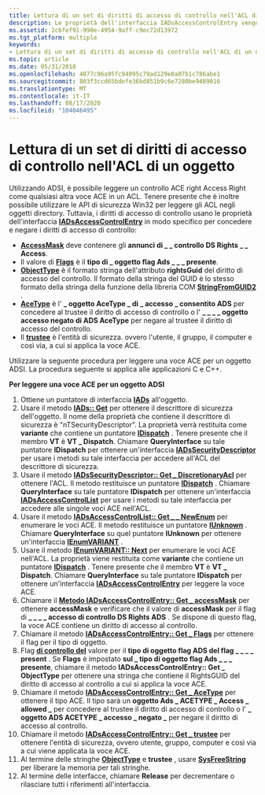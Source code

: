 ```yaml
---
title: Lettura di un set di diritti di accesso di controllo nell'ACL di un oggetto
description: Le proprietà dell'interfaccia IADsAccessControlEntry vengono usate per concedere o negare i diritti di accesso del controllo.
ms.assetid: 2c6fef91-990e-4954-9aff-c9ec72d13972
ms.tgt_platform: multiple
keywords:
- Lettura di un set di diritti di accesso di controllo nell'ACL di un oggetto Active Directory
ms.topic: article
ms.date: 05/31/2018
ms.openlocfilehash: 4877c96a95fc94095c79ad129e8a07b1c786abe1
ms.sourcegitcommit: 803f3ccd65bdefe36bd851b9c6e7280be9489016
ms.translationtype: MT
ms.contentlocale: it-IT
ms.lasthandoff: 08/17/2020
ms.locfileid: "104046495"
---
```

# <a name="reading-a-control-access-right-set-in-an-objects-acl"></a>Lettura di un set di diritti di accesso di controllo nell'ACL di un oggetto

Utilizzando ADSI, è possibile leggere un controllo ACE right Access Right come qualsiasi altra voce ACE in un ACL. Tenere presente che è inoltre possibile utilizzare le API di sicurezza Win32 per leggere gli ACL negli oggetti directory. Tuttavia, i diritti di accesso di controllo usano le proprietà dell'interfaccia [**IADsAccessControlEntry**](/windows/desktop/api/iads/nn-iads-iadsaccesscontrolentry) in modo specifico per concedere e negare i diritti di accesso di controllo:

-   [**AccessMask**](/windows/desktop/ADSI/iadsaccesscontrolentry-property-methods) deve contenere gli **annunci di \_ \_ controllo DS Rights \_ \_ Access**.
-   Il valore di [**Flags**](/windows/desktop/ADSI/iadsaccesscontrolentry-property-methods) è il **tipo di \_ oggetto flag Ads \_ \_ \_ presente**.
-   [**ObjectType**](/windows/desktop/ADSI/iadsaccesscontrolentry-property-methods) è il formato stringa dell'attributo **rightsGuid** del diritto di accesso del controllo. Il formato della stringa del GUID è lo stesso formato della stringa della funzione della libreria COM [**StringFromGUID2**](/windows/win32/api/combaseapi/nf-combaseapi-stringfromguid2) .
-   [**AceType**](/windows/desktop/ADSI/iadsaccesscontrolentry-property-methods) è l' **\_ oggetto AceType \_ di \_ accesso \_ consentito ADS** per concedere al trustee il diritto di accesso di controllo o l' **\_ \_ \_ \_ oggetto accesso negato di ADS AceType** per negare al trustee il diritto di accesso del controllo.
-   Il [**trustee**](/windows/desktop/ADSI/iadsaccesscontrolentry-property-methods) è l'entità di sicurezza. ovvero l'utente, il gruppo, il computer e così via, a cui si applica la voce ACE.

Utilizzare la seguente procedura per leggere una voce ACE per un oggetto ADSI. La procedura seguente si applica alle applicazioni C e C++.

**Per leggere una voce ACE per un oggetto ADSI**

1.  Ottiene un puntatore di interfaccia [**IADs**](/windows/desktop/api/iads/nn-iads-iads) all'oggetto.
2.  Usare il metodo [**IADs:: Get**](/windows/desktop/api/iads/nf-iads-iads-get) per ottenere il descrittore di sicurezza dell'oggetto. Il nome della proprietà che contiene il descrittore di sicurezza è "nTSecurityDescriptor". La proprietà verrà restituita come **variante** che contiene un puntatore [**IDispatch**](/windows/win32/api/oaidl/nn-oaidl-idispatch) . Tenere presente che il membro **VT** è **VT \_ Dispatch**. Chiamare **QueryInterface** su tale puntatore **IDispatch** per ottenere un'interfaccia [**IADsSecurityDescriptor**](/windows/desktop/api/iads/nn-iads-iadssecuritydescriptor) per usare i metodi su tale interfaccia per accedere all'ACL del descrittore di sicurezza.
3.  Usare il metodo [**IADsSecurityDescriptor:: Get \_ DiscretionaryAcl**](/windows/desktop/ADSI/iadssecuritydescriptor-property-methods) per ottenere l'ACL. Il metodo restituisce un puntatore [**IDispatch**](/windows/win32/api/oaidl/nn-oaidl-idispatch) . Chiamare **QueryInterface** su tale puntatore **IDispatch** per ottenere un'interfaccia [**IADsAccessControlList**](/windows/desktop/api/iads/nn-iads-iadsaccesscontrollist) per usare i metodi su tale interfaccia per accedere alle singole voci ACE nell'ACL.
4.  Usare il metodo [**IADsAccessControlList:: Get \_ \_ NewEnum**](/windows/desktop/api/iads/nf-iads-iadsaccesscontrollist-get__newenum) per enumerare le voci ACE. Il metodo restituisce un puntatore [**IUnknown**](/windows/win32/api/unknwn/nn-unknwn-iunknown) . Chiamare **QueryInterface** su quel puntatore **IUnknown** per ottenere un'interfaccia [**IEnumVARIANT**](/windows/win32/api/oaidl/nn-oaidl-ienumvariant) .
5.  Usare il metodo [**IEnumVARIANT:: Next**](/windows/win32/api/oaidl/nf-oaidl-ienumvariant-next) per enumerare le voci ACE nell'ACL. La proprietà viene restituita come **variante** che contiene un puntatore [**IDispatch**](/windows/win32/api/oaidl/nn-oaidl-idispatch) . Tenere presente che il membro **VT** è **VT \_ Dispatch**. Chiamare **QueryInterface** su tale puntatore **IDispatch** per ottenere un'interfaccia [**IADsAccessControlEntry**](/windows/desktop/api/iads/nn-iads-iadsaccesscontrolentry) per leggere la voce ACE.
6.  Chiamare il [**Metodo IADsAccessControlEntry:: Get \_ accessMask**](/windows/desktop/ADSI/iadsaccesscontrolentry-property-methods) per ottenere **accessMask** e verificare che il valore di **accessMask** per il flag di **\_ \_ \_ \_ accesso di controllo DS Rights ADS** . Se dispone di questo flag, la voce ACE contiene un diritto di accesso al controllo.
7.  Chiamare il metodo [**IADsAccessControlEntry:: Get \_ Flags**](/windows/desktop/ADSI/iadsaccesscontrolentry-property-methods) per ottenere il flag per il tipo di oggetto.
8.  Flag [**di controllo del**](/windows/desktop/ADSI/iadsaccesscontrolentry-property-methods) valore per il **tipo di oggetto flag ADS del flag \_ \_ \_ \_ present** . Se **Flags** è impostato **sul \_ tipo di oggetto flag Ads \_ \_ \_ presente**, chiamare il metodo **IADsAccessControlEntry:: Get \_ ObjectType** per ottenere una stringa che contiene il RightsGUID del diritto di accesso al controllo a cui si applica la voce ACE.
9.  Chiamare il metodo [**IADsAccessControlEntry:: Get \_ AceType**](/windows/desktop/ADSI/iadsaccesscontrolentry-property-methods) per ottenere il tipo ACE. Il tipo sarà un **oggetto Ads \_ ACETYPE \_ Access \_ allowed \_** per concedere al trustee il diritto di accesso di controllo o l' **\_ oggetto ADS ACETYPE \_ accesso \_ negato \_** per negare il diritto di accesso al controllo.
10. Chiamare il metodo [**IADsAccessControlEntry:: Get \_ trustee**](/windows/desktop/ADSI/iadsaccesscontrolentry-property-methods) per ottenere l'entità di sicurezza, ovvero utente, gruppo, computer e così via a cui viene applicata la voce ACE.
11. Al termine delle stringhe [**ObjectType**](/windows/desktop/ADSI/iadsaccesscontrolentry-property-methods) e **trustee** , usare [**SysFreeString**](/windows/win32/api/oleauto/nf-oleauto-sysfreestring) per liberare la memoria per tali stringhe.
12. Al termine delle interfacce, chiamare **Release** per decrementare o rilasciare tutti i riferimenti all'interfaccia.

 

 